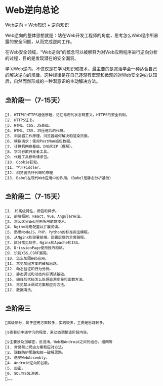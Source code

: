 # Web逆向总论

Web逆向 = Web知识 + 逆向知识

Web逆向的整体思想就是：站在Web开发工程师的角度，思考怎么Web程序所暴露的安全问题，从而完成逆向工作。

在Web安全领域，“Web逆向”的概念可以被解释为对Web应用程序进行逆向分析的过程，目的是发现潜在的安全漏洞。

学习Web逆向，不仅仅是在学习知识和技术，最主要的是灵活学会一种适合自己的解决逆向的规律，这种规律是在自己逐渐有宏观和微观的对Web安全逆向认知后，自然而然形成的一种潜意识的主动解决方法。

## ⛱阶段一（7-15天）

    🎉1. HTTP和HTTPS通信原理，记住常用的状态码意义，HTTPS的安全机制。
    🎉2. HTTPS证书。
    🎉3. HTML，CSS，JS基础。
    🎉4. HTML，CSS，JS压缩后的代码。
    🎉5. 浏览器工作原理，浏览器如何解决和渲染页面。
    🎉6. 模拟请求：使用PostMan抓包数据。
    🎉7. 计算机网络基础，DNS和IP（理解）。
    🎉8. 学习谷歌开发者工具。
    🎉9. 代理工具修改请求包。
    🎉10. Cookie获取。
    🎉11. 学习Fiddler。
    🎉12. 浏览器执行代码的原理
    🎉13. Babel在现代Web应用中的作用。（Babel是静态分析基础）

## ⛱阶段二（7-15天）

    🎉1. JS高级特性，闭包和异步。
    🎉2. 前端框架，React，Vue，Angular用法。
    🎉3. 怎么区分Web应用所用前端技术。
    🎉4. Nginx常用配置以扩展阅读。
    🎉5. 熟悉NodeJS，PHP，Python的标准用法模板。
    🎉6. 从Nginx到部署前端，部署后端的全套路程。
    🎉7. 区分常见软件，Nginx和Apache和ISS。
    🎉8. DrissionPage使用技巧和坑。
    🎉9. 识别XSS,CSRF漏洞。
    🎉10. 怎么加固Web应用。
    🎉11. 常见加固方案的破解思路。
    🎉12. 动态验证和行为分析。
    🎉13. 静态调试和动态内存调试基础。
    🎉15. 编译后代码怎么处理追溯变量和函数方法。
    🎉16. 常见禁止调试方案和应对方法。
    🎉17. 数据清洗。
   
## ⛱阶段三



    🤔高级部分，属于应用方面较多，实践较多，主要是思路较多。

    🤷‍♀️查看初中级学习的程度，来动态调整该阶段内容。

    🤷‍♀️主要涉及加解密，反混淆，Web和Android之间的结合，组网等
    🎉1. 常见禁止爬虫方案和应对方法。
    🎉2. 瑞数防护思路和统一破解思路。
    🎉3. 遇见WebAssembly。
    🎉4. Android逆向和谷歌。
    🎉5. 加密。
    🎉6. SQL与SQL渗透。
    🎉。。。
